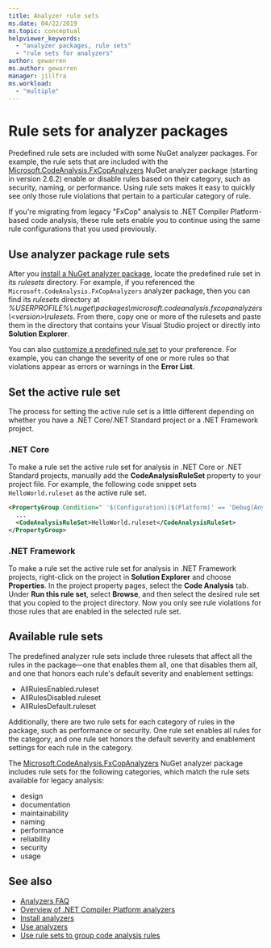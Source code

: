 ```yaml
---
title: Analyzer rule sets
ms.date: 04/22/2019
ms.topic: conceptual
helpviewer_keywords:
  - "analyzer packages, rule sets"
  - "rule sets for analyzers"
author: gewarren
ms.author: gewarren
manager: jillfra
ms.workload:
  - "multiple"
---
```

# Rule sets for analyzer packages

Predefined rule sets are included with some NuGet analyzer packages. For example, the rule sets that are included with the [Microsoft.CodeAnalysis.FxCopAnalyzers](https://www.nuget.org/packages/Microsoft.CodeAnalysis.FxCopAnalyzers/) NuGet analyzer package (starting in version 2.6.2) enable or disable rules based on their category, such as security, naming, or performance. Using rule sets makes it easy to quickly see only those rule violations that pertain to a particular category of rule.

If you're migrating from legacy "FxCop" analysis to .NET Compiler Platform-based code analysis, these rule sets enable you to continue using the same rule configurations that you used previously.

## Use analyzer package rule sets

After you [install a NuGet analyzer package](install-roslyn-analyzers.md), locate the predefined rule set in its *rulesets* directory. For example, if you referenced the `Microsoft.CodeAnalysis.FxCopAnalyzers` analyzer package, then you can find its *rulesets* directory at *%USERPROFILE%\\.nuget\packages\microsoft.codeanalysis.fxcopanalyzers\\\<version\>\rulesets*. From there, copy one or more of the rulesets and paste them in the directory that contains your Visual Studio project or directly into **Solution Explorer**.

You can also [customize a predefined rule set](how-to-create-a-custom-rule-set.md) to your preference. For example, you can change the severity of one or more rules so that violations appear as errors or warnings in the **Error List**.

## Set the active rule set

The process for setting the active rule set is a little different depending on whether you have a .NET Core/.NET Standard project or a .NET Framework project.

### .NET Core

To make a rule set the active rule set for analysis in .NET Core or .NET Standard projects, manually add the **CodeAnalysisRuleSet** property to your project file. For example, the following code snippet sets `HelloWorld.ruleset` as the active rule set.

```xml
<PropertyGroup Condition=" '$(Configuration)|$(Platform)' == 'Debug|AnyCPU' ">
  ...
  <CodeAnalysisRuleSet>HelloWorld.ruleset</CodeAnalysisRuleSet>
</PropertyGroup>
```

### .NET Framework

To make a rule set the active rule set for analysis in .NET Framework projects, right-click on the project in **Solution Explorer** and choose **Properties**. In the project property pages, select the **Code Analysis** tab. Under **Run this rule set**, select **Browse**, and then select the desired rule set that you copied to the project directory. Now you only see rule violations for those rules that are enabled in the selected rule set.

## Available rule sets

The predefined analyzer rule sets include three rulesets that affect all the rules in the package&mdash;one that enables them all, one that disables them all, and one that honors each rule's default severity and enablement settings:

- AllRulesEnabled.ruleset
- AllRulesDisabled.ruleset
- AllRulesDefault.ruleset

Additionally, there are two rule sets for each category of rules in the package, such as performance or security. One rule set enables all rules for the category, and one rule set honors the default severity and enablement settings for each rule in the category.

The [Microsoft.CodeAnalysis.FxCopAnalyzers](https://www.nuget.org/packages/Microsoft.CodeAnalysis.FxCopAnalyzers/) NuGet analyzer package includes rule sets for the following categories, which match the rule sets available for legacy analysis:

- design
- documentation
- maintainability
- naming
- performance
- reliability
- security
- usage

## See also

- [Analyzers FAQ](analyzers-faq.md)
- [Overview of .NET Compiler Platform analyzers](roslyn-analyzers-overview.md)
- [Install analyzers](install-roslyn-analyzers.md)
- [Use analyzers](use-roslyn-analyzers.md)
- [Use rule sets to group code analysis rules](using-rule-sets-to-group-code-analysis-rules.md)
